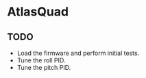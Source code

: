 # AtlasQuad

## TODO
* Load the firmware and perform initial tests.
* Tune the roll PID.
* Tune the pitch PID.
